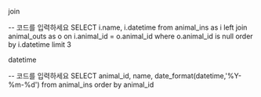 join

-- 코드를 입력하세요
SELECT i.name, i.datetime
from animal_ins as i
left join animal_outs as o
on i.animal_id = o.animal_id
where o.animal_id is null
order by i.datetime
limit 3

datetime

-- 코드를 입력하세요
SELECT animal_id, name, date_format(datetime,'%Y-%m-%d')
from animal_ins
order by animal_id